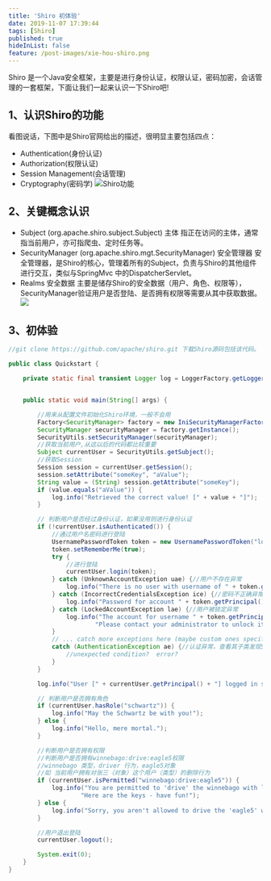 ```yaml
---
title: 'Shiro 初体验'
date: 2019-11-07 17:39:44
tags: [Shiro]
published: true
hideInList: false
feature: /post-images/xie-hou-shiro.png
---
```

Shiro 是一个Java安全框架，主要是进行身份认证，权限认证，密码加密，会话管理的一套框架，下面让我们一起来认识一下Shiro吧!
<!-- more -->
## 1、认识Shiro的功能
看图说话，下图中是Shiro官网给出的描述，很明显主要包括四点：
- Authentication(身份认证)
- Authorization(权限认证)
- Session Management(会话管理)
- Cryptography(密码学)
![Shiro功能](https://bofengsun.github.io//post-images/1573123546063.png)

## 2、关键概念认识
- Subject (org.apache.shiro.subject.Subject) 主体
  指正在访问的主体，通常指当前用户，亦可指爬虫、定时任务等。
- SecurityManager (org.apache.shiro.mgt.SecurityManager) 安全管理器
  安全管理器，是Shiro的核心，管理着所有的Subject，负责与Shiro的其他组件进行交互，类似与SpringMvc 中的DispatcherServlet。
- Realms 安全数据
  主要是储存Shiro的安全数据（用户、角色、权限等），SecurityManager验证用户是否登陆、是否拥有权限等需要从其中获取数据。
![](https://bofengsun.github.io//post-images/1573126718187.png)
## 3、初体验
```Java
//git clone https://github.com/apache/shiro.git 下载Shiro源码包括该代码。

public class Quickstart {

    private static final transient Logger log = LoggerFactory.getLogger(Quickstart.class);


    public static void main(String[] args) {

        //用来从配置文件初始化Shiro环境，一般不会用
        Factory<SecurityManager> factory = new IniSecurityManagerFactory("classpath:shiro.ini");
        SecurityManager securityManager = factory.getInstance();
        SecurityUtils.setSecurityManager(securityManager);
        //获取当前用户,从这以后的代码都比较重要
        Subject currentUser = SecurityUtils.getSubject();
        //获取Session
        Session session = currentUser.getSession();
        session.setAttribute("someKey", "aValue");
        String value = (String) session.getAttribute("someKey");
        if (value.equals("aValue")) {
            log.info("Retrieved the correct value! [" + value + "]");
        }

        // 判断用户是否经过身份认证，如果没用则进行身份认证
        if (!currentUser.isAuthenticated()) {
            //通过用户名密码进行登陆
            UsernamePasswordToken token = new UsernamePasswordToken("lonestarr", "vespa");   //设置记住我
            token.setRememberMe(true);
            try {
                //进行登陆
                currentUser.login(token);
            } catch (UnknownAccountException uae) {//用户不存在异常
                log.info("There is no user with username of " + token.getPrincipal());
            } catch (IncorrectCredentialsException ice) {//密码不正确异常
                log.info("Password for account " + token.getPrincipal() + " was incorrect!");
            } catch (LockedAccountException lae) {//用户被锁定异常
                log.info("The account for username " + token.getPrincipal() + " is locked.  " +
                        "Please contact your administrator to unlock it.");
            }
            // ... catch more exceptions here (maybe custom ones specific to your application?
            catch (AuthenticationException ae) {//认证异常，查看其子类发现Shiro提供的认证异常
                //unexpected condition?  error?
            }
        }

        log.info("User [" + currentUser.getPrincipal() + "] logged in successfully.");

        // 判断用户是否拥有角色
        if (currentUser.hasRole("schwartz")) {
            log.info("May the Schwartz be with you!");
        } else {
            log.info("Hello, mere mortal.");
        }

        //判断用户是否拥有权限
        //判断用户是否拥有winnebago:drive:eagle5权限
        //winnebago 类型，driver 行为，eagle5对象
        //如 当前用户拥有对张三（对象）这个用户（类型）的删除行为
        if (currentUser.isPermitted("winnebago:drive:eagle5")) {
            log.info("You are permitted to 'drive' the winnebago with license plate (id) 'eagle5'.  " +
                    "Here are the keys - have fun!");
        } else {
            log.info("Sorry, you aren't allowed to drive the 'eagle5' winnebago!");
        }

        //用户退出登陆
        currentUser.logout();

        System.exit(0);
    }
}
```